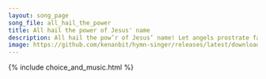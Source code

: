 ```yaml
---
layout: song_page
song_file: all_hail_the_power
title: All hail the power of Jesus' name
description: All hail the pow’r of Jesus’ name! Let angels prostrate fall. Bring forth the royal diadem, and crown him Lord of all. Bring forth the royal diadem, a... christian 4part acapella 4verse musicbyother textbyother 
image: https://github.com/kenanbit/hymn-singer/releases/latest/download/all_hail_the_power-trad.png
---
```


{% include choice_and_music.html %}